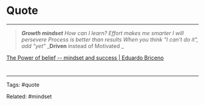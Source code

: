 # Quote

---
>***Growth mindset***
>*How can I learn?*
>*Effort makes me smarter*
>*I will persevere*
>*Process is better than results*
>*When you think "I can't do it", add "yet"*
>_**Driven** instead of Motivated _

[The Power of belief -- mindset and success | Eduardo Briceno](https://www.youtube.com/watch?v=pN34FNbOKXc)

# 

---

Tags: #quote

Related: #mindset
